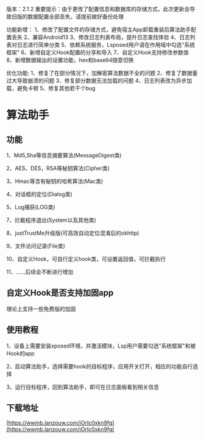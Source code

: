 版本：2.1.2
重要提示：由于更改了配置信息和数据库的存储方式，此次更新会导致旧版的数据配置全部丢失，请提前做好备份处理

功能新增：
1、修改了配置文件的存储方式，避免宿主App卸载重装后算法助手配置丢失
2、兼容Android13
3、修改日志列表布局，提升日志查找体验
4、日志列表对日志进行简单分类
5、依赖系统服务，Lsposed用户请在作用域中勾选\"系统框架\"
6、新增自定义Hook配置的分享和导入
7、自定义Hook支持修改参数值
8、新增数据输出的设置功能，hex和base64随意切换

优化功能:
1、修复了在部分情况下，加解密算法数据不全的问题
2、修复了数据量过大导致崩溃的问题
3、修复部分数据无法加载的问题
4、日志列表改为异步加载，避免卡顿
5、修复其他若干个bug


算法助手
======



## 功能

1、Md5,Sha等信息摘要算法(MessageDigest类)

2、AES、DES，RSA等秘钥算法(Cipher类)

3、Hmac等含有秘钥的哈希算法(Mac类)

4、对话框的定位(Dialog类)

5、Log捕获(LOG类)

7、拦截程序退出(System以及其他类)

8、justTrustMe升级版(可高效自动定位混淆后的okhttp)

9、文件访问记录(File类)

10、自定义Hook，可自行定义hook类，可设置返回值，可拦截执行

11、……后续会不断进行增加


## 自定义Hook是否支持加固app
理论上支持一些免费版的加固


## 使用教程
1、设备上需要安装xposed环境，并激活模块，Lsp用户需要勾选"系统框架"和被Hook的app

2、启动算法助手，选择需要hook的目标程序，应用开关打开，相应的功能自行选择

3、运行目标程序，回到算法助手，即可在日志面板看到相关信息



## 下载地址
[https://wwmb.lanzouw.com/iOrIc0xkn9fg](https://wwmb.lanzouw.com/iOrIc0xkn9fg)
